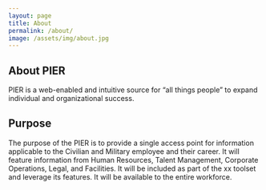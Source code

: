 ```yaml
---
layout: page
title: About
permalink: /about/
image: /assets/img/about.jpg
---
```


## About PIER

PIER is a web-enabled and intuitive source for “all things people” to expand individual and organizational success.

## Purpose

The purpose of the PIER is to provide a single access point for information applicable to the Civilian and Military employee and their career. It will feature information from Human Resources, Talent Management, Corporate Operations, Legal, and Facilities. It will be included as part of the xx toolset and leverage its features. It will be available to the entire workforce.
